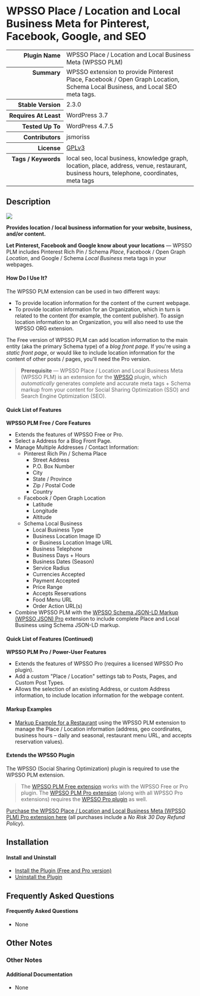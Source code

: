 <h1>WPSSO Place / Location and Local Business Meta for Pinterest, Facebook, Google, and SEO</h1>

<table>
<tr><th align="right" valign="top" nowrap>Plugin Name</th><td>WPSSO Place / Location and Local Business Meta (WPSSO PLM)</td></tr>
<tr><th align="right" valign="top" nowrap>Summary</th><td>WPSSO extension to provide Pinterest Place, Facebook / Open Graph Location, Schema Local Business, and Local SEO meta tags.</td></tr>
<tr><th align="right" valign="top" nowrap>Stable Version</th><td>2.3.0</td></tr>
<tr><th align="right" valign="top" nowrap>Requires At Least</th><td>WordPress 3.7</td></tr>
<tr><th align="right" valign="top" nowrap>Tested Up To</th><td>WordPress 4.7.5</td></tr>
<tr><th align="right" valign="top" nowrap>Contributors</th><td>jsmoriss</td></tr>
<tr><th align="right" valign="top" nowrap>License</th><td><a href="https://www.gnu.org/licenses/gpl.txt">GPLv3</a></td></tr>
<tr><th align="right" valign="top" nowrap>Tags / Keywords</th><td>local seo, local business, knowledge graph, location, place, address, venue, restaurant, business hours, telephone, coordinates, meta tags</td></tr>
</table>

<h2>Description</h2>

<p><img class="readme-icon" src="https://surniaulula.github.io/wpsso-plm/assets/icon-256x256.png"></p>

<p><strong>Provides location / local business information for your website, business, and/or content.</strong></p>

<p><strong>Let Pinterest, Facebook and Google know about your locations</strong> &mdash; WPSSO PLM includes Pinterest Rich Pin / Schema <em>Place</em>, Facebook / Open Graph <em>Location</em>, and Google / Schema <em>Local Business</em> meta tags in your webpages.</p>

<h4>How Do I Use It?</h4>

<p>The WPSSO PLM extension can be used in two different ways:</p>

<ul>
<li>To provide location information for the content of the current webpage.</li>
<li>To provide location information for an Organization, which in turn is related to the content (for example, the content publisher). To assign location information to an Organization, you will also need to use the WPSSO ORG extension.</li>
</ul>

<p>The Free version of WPSSO PLM can add location information to the main entity (aka the primary Schema type) of a <em>blog front page</em>. If you're using a <em>static front page</em>, or would like to include location information for the content of other posts / pages, you'll need the Pro version.</p>

<blockquote>
<p><strong>Prerequisite</strong> &mdash; WPSSO Place / Location and Local Business Meta (WPSSO PLM) is an extension for the <a href="https://wordpress.org/plugins/wpsso/">WPSSO</a> plugin, which <em>automatically</em> generates complete and accurate meta tags + Schema markup from your content for Social Sharing Optimization (SSO) and Search Engine Optimization (SEO).</p>
</blockquote>

<h4>Quick List of Features</h4>

<p><strong>WPSSO PLM Free / Core Features</strong></p>

<ul>
<li>Extends the features of WPSSO Free or Pro.</li>
<li>Select a Address for a Blog Front Page.</li>
<li>Manage Multiple Addresses / Contact Information:

<ul>
<li>Pinterest Rich Pin / Schema Place

<ul>
<li>Street Address</li>
<li>P.O. Box Number</li>
<li>City</li>
<li>State / Province</li>
<li>Zip / Postal Code</li>
<li>Country</li>
</ul></li>
<li>Facebook / Open Graph Location

<ul>
<li>Latitude</li>
<li>Longitude</li>
<li>Altitude</li>
</ul></li>
<li>Schema Local Business

<ul>
<li>Local Business Type</li>
<li>Business Location Image ID</li>
<li>or Business Location Image URL</li>
<li>Business Telephone</li>
<li>Business Days + Hours</li>
<li>Business Dates (Season)</li>
<li>Service Radius</li>
<li>Currencies Accepted</li>
<li>Payment Accepted</li>
<li>Price Range</li>
<li>Accepts Reservations</li>
<li>Food Menu URL</li>
<li>Order Action URL(s)</li>
</ul></li>
</ul></li>
<li>Combine WPSSO PLM with the <a href="https://wpsso.com/extend/plugins/wpsso-json/">WPSSO Schema JSON-LD Markup (WPSSO JSON) Pro</a> extension to include complete Place and Local Business using Schema JSON-LD markup.</li>
</ul>

<h4>Quick List of Features (Continued)</h4>

<p><strong>WPSSO PLM Pro / Power-User Features</strong></p>

<ul>
<li>Extends the features of WPSSO Pro (requires a licensed WPSSO Pro plugin).</li>
<li>Add a custom "Place / Location" settings tab to Posts, Pages, and Custom Post Types.</li>
<li>Allows the selection of an existing Address, or custom Address information, to include location information for the webpage content.</li>
</ul>

<h4>Markup Examples</h4>

<ul>
<li><a href="http://wpsso.com/docs/plugins/wpsso-schema-json-ld/notes/markup-examples/markup-example-for-a-restaurant/">Markup Example for a Restaurant</a> using the WPSSO PLM extension to manage the Place / Location information (address, geo coordinates, business hours – daily and seasonal, restaurant menu URL, and accepts reservation values).</li>
</ul>

<h4>Extends the WPSSO Plugin</h4>

<p>The WPSSO (Social Sharing Optimization) plugin is required to use the WPSSO PLM extension.</p>

<blockquote>
<p>The <a href="https://wordpress.org/plugins/wpsso-plm/">WPSSO PLM Free extension</a> works with the WPSSO Free or Pro plugin. The <a href="https://wpsso.com/extend/plugins/wpsso-plm/?utm_source=wpssoplm-readme-extends">WPSSO PLM Pro extension</a> (along with all WPSSO Pro extensions) requires the <a href="https://wpsso.com/extend/plugins/wpsso/?utm_source=wpssoplm-readme-extends">WPSSO Pro plugin</a> as well.</p>
</blockquote>

<p><a href="https://wpsso.com/extend/plugins/wpsso-plm/?utm_source=wpssoplm-readme-purchase">Purchase the WPSSO Place / Location and Local Business Meta (WPSSO PLM) Pro extension here</a> (all purchases include a <em>No Risk 30 Day Refund Policy</em>).</p>


<h2>Installation</h2>

<h4>Install and Uninstall</h4>

<ul>
<li><a href="https://wpsso.com/docs/plugins/wpsso-plm/installation/install-the-plugin/">Install the Plugin (Free and Pro version)</a></li>
<li><a href="https://wpsso.com/docs/plugins/wpsso-plm/installation/uninstall-the-plugin/">Uninstall the Plugin</a></li>
</ul>


<h2>Frequently Asked Questions</h2>

<h4>Frequently Asked Questions</h4>

<ul>
<li>None</li>
</ul>


<h2>Other Notes</h2>

<h3>Other Notes</h3>
<h4>Additional Documentation</h4>

<ul>
<li>None</li>
</ul>


